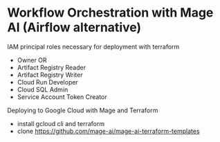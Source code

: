 # Workflow Orchestration with Mage AI (Airflow alternative)

IAM principal roles necessary for deployment with terraform
- Owner 
OR
- Artifact Registry Reader
- Artifact Registry Writer
- Cloud Run Developer
- Cloud SQL Admin
- Service Account Token Creator

Deploying to Google Cloud with Mage and Terraform
- install gcloud cli and terraform
- clone https://github.com/mage-ai/mage-ai-terraform-templates

